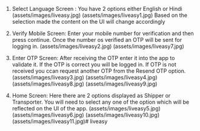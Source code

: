 1. Select Language Screen :
   You have 2 options either English or Hindi
   (assets/images/liveasy.jpg)      (assets/images/liveasy1.jpg)
    Based on the selection made the content on the UI will change accordingly

2. Verify Mobile Screen:
   Enter your mobile number for verification and then press continue.
   Once the number os verified an OTP will be sent for logging in.
   (assets/images/liveasy2.jpg)     (assets/images/liveasy7.jpg)
   
3. Enter OTP Screen:
   After receiving the OTP enter it into the app to validate it. If the OTP is correct you will be logged in.
   If OTP is not received you ccan request another OTP from the Resend OTP option.
   (assets/images/liveasy3.jpg)     (assets/images/liveasy4.jpg)
   (assets/images/liveasy8.jpg)     (assets/images/liveasy9.jpg)
   
4. Home Screen:
   Here there are 2 options displayed as Shipper or Transporter.
   You will need to select any one of the option which will be reflected on the UI of the app.
   (assets/images/liveasy5.jpg)     (assets/images/liveasy6.jpg)
   (assets/images/liveasy10.jpg)        (assets/images/liveasy11.jpg)#   l i v e a s y 
 
 
